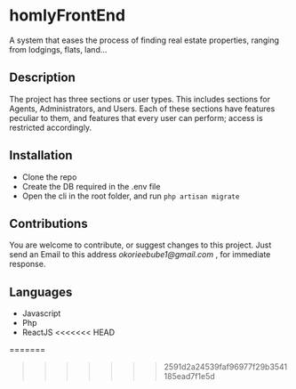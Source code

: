 # homlyFrontEnd
A system that eases the process of finding real estate properties, ranging from lodgings, flats, land...

## Description
The project has three sections or user types. 
This includes sections  for Agents, Administrators, and Users. 
Each of these sections have features peculiar to them, and features that every user can perform; 
access is restricted accordingly.

## Installation
* Clone the repo
* Create the DB required in the .env file
* Open the cli in the root folder, and run
`php artisan migrate`

## Contributions
You are welcome to contribute, or suggest changes to this project. Just send an Email to this address _okorieebube1@gmail.com_ , for immediate response.

## Languages
* Javascript
* Php
* ReactJS
<<<<<<< HEAD

=======
>>>>>>> 2591d2a24539faf96977f29b3541185ead7f1e5d
